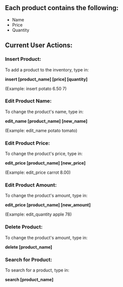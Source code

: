 ## Each product contains the following:
	
* Name
* Price
* Quantity

## Current User Actions:
### Insert Product:
To add a product to the inventory, type in:

**insert [product_name] [price] [quantity]**

(Example: insert potato 6.50 7)


### Edit Product Name:
To change the product's name, type in:

**edit_name [product_name] [new_name]**

(Example: edit_name potato tomato)


### Edit Product Price:
To change the product's price, type in:

**edit_price [product_name] [new_price]**

(Example: edit_price carrot 8.00)


### Edit Product Amount:
To change the product's amount, type in:

**edit_price [product_name] [new_amount]**

(Example: edit_quantity apple 78)

### Delete Product:
To change the product's amount, type in:

**delete [product_name]**

### Search for Product:
To search for a product, type in:

**search [product_name]**



